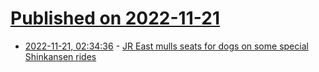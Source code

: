 # [Published on 2022-11-21](index.md)

* [2022-11-21, 02:34:36](https://news.ycombinator.com/item?id=33688006) - [JR East mulls seats for dogs on some special Shinkansen rides](https://www.asahi.com/ajw/articles/14759577)
